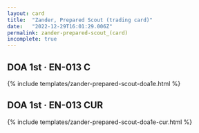 ```yaml
---
layout: card
title:  "Zander, Prepared Scout (trading card)"
date:   "2022-12-29T16:01:29.006Z"
permalink: zander-prepared-scout_(card)
incomplete: true
---
```


## DOA 1st &middot; EN-013 C

{% include templates/zander-prepared-scout-doa1e.html %}


## DOA 1st &middot; EN-013 CUR

{% include templates/zander-prepared-scout-doa1e-cur.html %}

